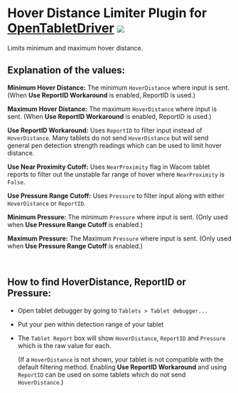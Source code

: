 # Hover Distance Limiter Plugin for [OpenTabletDriver](https://github.com/OpenTabletDriver/OpenTabletDriver) [![](https://img.shields.io/github/downloads/Kuuuube/Hover_Distance_Limiter/total.svg)](https://github.com/Kuuuube/Hover_Distance_Limiter/releases/latest)

Limits minimum and maximum hover distance.

## Explanation of the values:

**Minimum Hover Distance:** The minimum `HoverDistance` where input is sent. (When **Use ReportID Workaround** is enabled, ReportID is used.)

**Maximum Hover Distance:** The maximum `HoverDistance` where input is sent. (When **Use ReportID Workaround** is enabled, ReportID is used.)

**Use ReportID Workaround:** Uses `ReportID` to filter input instead of `HoverDistance`. Many tablets do not send `HoverDistance` but will send general pen detection strength readings which can be used to limit hover distance.

**Use Near Proximity Cutoff:** Uses `NearProximity` flag in Wacom tablet reports to filter out the unstable far range of hover where `NearProximity` is `False`.

**Use Pressure Range Cutoff:** Uses `Pressure` to filter input along with either `HoverDistance` or `ReportID`.

**Minimum Pressure:** The minimum `Pressure` where input is sent. (Only used when **Use Pressure Range Cutoff** is enabled.)

**Maximum Pressure:** The Maximum `Pressure` where input is sent. (Only used when **Use Pressure Range Cutoff** is enabled.)

<br>

## How to find HoverDistance, ReportID or Pressure:
- Open tablet debugger by going to `Tablets > Tablet debugger...`
- Put your pen within detection range of your tablet
- The `Tablet Report` box will show `HoverDistance`, `ReportID` and `Pressure` which is the raw value for each.

    (If a `HoverDistance` is not shown, your tablet is not compatible with the default filtering method. Enabling **Use ReportID Workaround** and using `ReportID` can be used on some tablets which do not send `HoverDistance`.)
